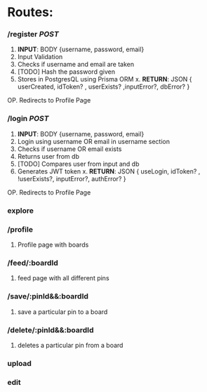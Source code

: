 # **Routes:** 

### /register _POST_
1. **INPUT**: BODY {username, password, email}
2. Input Validation
3. Checks if username and email are taken
4. [TODO] Hash the password given
5. Stores in PostgresQL using Prisma ORM 
x. **RETURN**: JSON { userCreated, idToken? , userExists? ,inputError?, dbError? }  

OP. Redirects to Profile Page

### /login _POST_
1. **INPUT**: BODY {username, password, email}
2. Login using username OR email in username section
3. Checks if username OR email exists
4. Returns user from db
5. [TODO] Compares user from input and db
6. Generates JWT token
x. **RETURN**: JSON {  useLogin, idToken? , !userExists?, inputError?, authError? }  

OP. Redirects to Profile Page

### explore

### /profile
1. Profile page with boards

### /feed/:boardId
1. feed page with all different pins

### /save/:pinId&&:boardId
1. save a particular pin to a board

### /delete/:pinId&&:boardId
1. deletes a particular pin from a board

### upload

### edit
